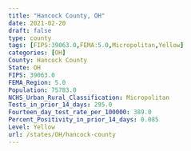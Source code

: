 ```yaml
---
title: "Hancock County, OH"
date: 2021-02-20
draft: false
type: county
tags: [FIPS:39063.0,FEMA:5.0,Micropolitan,Yellow]
categories: [OH]
County: Hancock County
State: OH
FIPS: 39063.0
FEMA_Region: 5.0
Population: 75783.0
NCHS_Urban_Rural_Classification: Micropolitan
Tests_in_prior_14_days: 295.0
Fourteen_day_test_rate_per_100000: 389.0
Percent_Positivity_in_prior_14_days: 0.085
Level: Yellow
url: /states/OH/hancock-county
---
```



